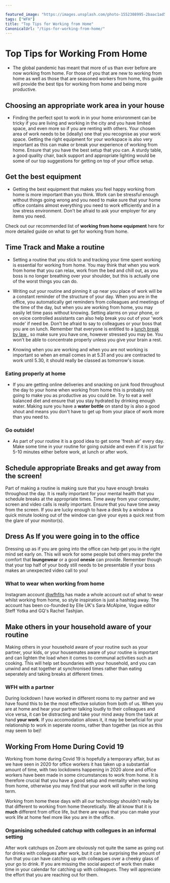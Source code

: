 ```yaml
---

featured_image: "https://images.unsplash.com/photo-1552308995-2baac1ad5490?ixlib=rb-1.2.1&ixid=eyJhcHBfaWQiOjEyMDd9&auto=format&fit=crop&w=1350&q=80"
tags: ["WFH"]
title: "Top Tips for Working from Home"
CanonicalUrl: "/tips-for-working-from-home/"
---
```


# Top Tips for Working From Home

- The global pandemic has meant that more of us than ever before are now working from home.  For those of you that are new to working from home as well as those that are seasoned workers from home, this guide will provide the best tips for working from home and being more productive.

## Choosing an appropriate work area in your house

- Finding the perfect spot to work in in your home enivronment can be tricky if you are living and working in the city and you have limited space, and even more so if you are renting with others.   Your chosen area of work needs to be (ideally) one that you recognise as your work space.  Getting the right equipment for your workspace is also very important as this can make or break your experience of working from home.  Ensure that you have the best setup that you can.  A sturdy table, a good quality chair, back support and appropriate lighting would be some of our top suggestions for getting on top of your office setup.

## Get the best equipment

- Getting the best equipment that makes you feel happy working from home is more important than you think.  Work can be stressful enough without things going wrong and you need to make sure that your home office contains almost everything you need to work efficiently and in a low stress environment.  Don't be afraid to ask your employer for any items you need.

Check out our recommended list of **working from home equipment** here for more detailed guide on what to get for working from home.


## Time Track and Make a routine

- Setting a routine that you stick to and tracking your time spent working is essential for working from home.  You may think that when you work from home that you can relax, work from the bed and chill out, as you boss is no longer breathing over your shoulder, but this is actually one of the worst things you can do.

- Writing out your routine and pinning it up near you place of work will be a constant reminder of the structure of your day.  When you are in the office, you automatically get reminders from colleagues and meetings of the time of the day, but when you are working from home, you may easily let time pass without knowing.  Setting alarms on your phone, or on voice controlled assistants can also help break you out of your 'work mode' if need be.  Don't be afraid to say to colleagues or your boss that you are on lunch.  Remember that everyone is entitled to a [lunch break by law ](https://www.gov.uk/rest-breaks-work), so make sure you have one, however stressed you may be.  You won't be able to concentrate properly unless you give your brain a rest.

- Knowing when you are working and when you are not working is important so when an email comes in at 5.31 and you are contracted to work until 5.30, it should really be classed as tomorrow's issue.

### Eating properly at home

- If you are getting online deliveries and snacking on junk food throughout the day to your home when working from home this is probably not going to make you as productive as you could be.  Try to eat a well balanced diet and ensure that you stay hydrated by drinking enough water.  Making sure you have a **water bottle** on stand by is also a good shout and means you don't have to get up from your place of work more than you need to.

### Go outside!

- As part of your routine it is a good idea to get some 'fresh air' every day.  Make some time in your routine for going outside and even if it is just for 5-10 minutes either before work, at lunch or after work.

## Schedule appropriate Breaks and get away from the screen!

Part of making a routine is making sure that you have enough breaks throughout the day.  It is really important for your mental health that you schedule breaks at the appropriate times.  Time away from your computer, screen and video calls is really important.  Ensure that you have time away from the screen.  If you are lucky enough to have a desk by a window a quick minute looking out of the window can give your eyes a quick rest from the glare of your monitor(s).

## Dress As If you were going in to the office

Dressing up as if you are going into the office can help get you in the right mind set early on.  This will work for some people but others may prefer the comfort that **loungewear** or a good **onesie** can provide.  Remember though that your top half of your body
still needs to be presentable if your boss makes an unexpected video call to you!

### What to wear when working from home

Instagram account [@wfhfits](https://www.instagram.com/wfhfits/) has made a whole account out of what to wear whilst working from home, so style inspiration is just a hashtag away.  The account has been co-founded by Elle UK's Sara McAlpine, Vogue editor Steff Yotka and GQ's Rachel Tashjian.


## Make others in your household aware of your routine

Making others in your household aware of your routine such as your partner, your kids, or your housemates aware of your routine is important and can lighten the load when it comes to communal activities such as cooking.  This will help set boundaries with your household, and you can unwind and eat together at synchronised times rather than eating seperately and taking breaks at different times.


### WFH with a partner

During lockdown I have worked in different rooms to my partner and we have found this to be the most effective solution from both of us.  When you are at home and hear your partner talking loudly to their colleagues and vice versa, it can be distracting and take your mind away from the task at hand **your work**.  If you accomodation allows it, it may be beneficial for your relationship to work in seperate rooms, rather than together (as nice as this may seem to be)!

## Working From Home During Covid 19

Working from home during Covid 19 is hopefully a temporary affair, but as we have seen in 2020 for office workers it has taken up a substantial amount of time, with two lockdowns happening in 2020 alone and office workers have been made in some circumstances to work from home.  It is therefore crucial that you have a good setup and mentality when working from home, otherwise you may find that your work will suffer in the long term.  

Working from home these days with all our technology shouldn't really be that different to working from home theoretically.  We all know that it is **much** different from office life, but there are ways that you can make your work life at home feel more like you are in the office.  

### Organising scheduled catchup with collegues in an informal setting

After work catchups on Zoom are obviously not quite the same as going out for drinks with collegues after work, but it can be surprising the amount of fun that you can have catching up with colleagues over a cheeky glass of your go to drink.  If you are missing the social aspect of work then make time in your calendar for catching up with colleagues.  They will appreciate the effort that you are reaching out for them.
